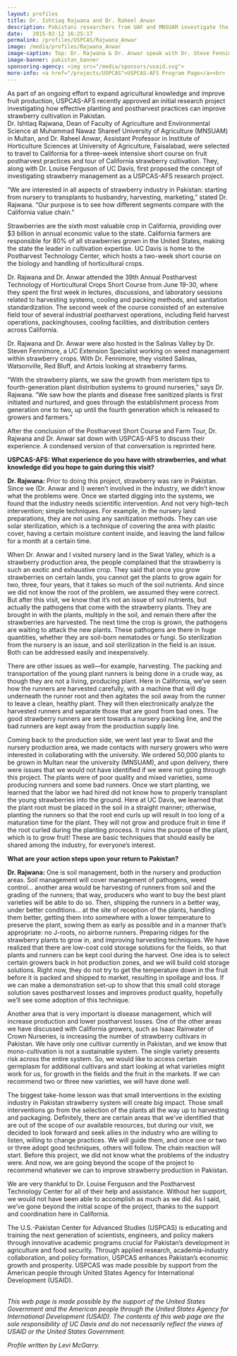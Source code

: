 ```yaml
---
layout: profiles
title: Dr. Ishtiaq Rajwana and Dr. Raheel Anwar
description: Pakistani researchers from UAF and MNSUAM investigate the best practices for strawberry cultivation and postharvest production.
date:   2015-02-12 16:25:17
permalink: /profiles/USPCAS/Rajwana_Anwar
image: /media/profiles/Rajwana_Anwar
image-caption: Top: Dr. Rajwana & Dr. Anwar speak with Dr. Steve Fennimore, UC Extension Specialist. Bottom: Dr. Rajwana inspects strawberry production fields in California.
image-banner: pakistan_banner
sponsoring-agency: <img src="/media/sponsors/usaid.svg">
more-info: <a href="/projects/USPCAS">USPCAS-AFS Program Page</a><br>
---
```

As part of an ongoing effort to expand agricultural knowledge and improve fruit production, USPCAS-AFS recently approved an initial research project investigating how effective planting and postharvest practices can improve strawberry cultivation in Pakistan. <br>
Dr. Ishtiaq Rajwana, Dean of Faculty of Agriculture and Environmental Science at Muhammad Nawaz Shareef University of Agriculture (MNSUAM) in Multan, and Dr. Raheel Anwar, Assistant Professor in Institute of Horticulture Sciences at University of Agriculture, Faisalabad, were selected to travel to California for a three-week intensive short course on fruit postharvest practices and tour of California strawberry cultivation. They, along with Dr. Louise Ferguson of UC Davis, first proposed the concept of investigating strawberry management as a USPCAS-AFS research project. <br>

“We are interested in all aspects of strawberry industry in Pakistan: starting from nursery to transplants to husbandry, harvesting, marketing,” stated Dr. Rajwana. “Our purpose is to see how different segments compare with the California value chain.” <br>

Strawberries are the sixth most valuable crop in California, providing over $3 billion in annual economic value to the state. California farmers are responsible for 80% of all strawberries grown in the United States, making the state the leader in cultivation expertise. UC Davis is home to the Postharvest Technology Center, which hosts a two-week short course on the biology and handling of horticultural crops. <br>

Dr. Rajwana and Dr. Anwar attended the 39th Annual Postharvest Technology of Horticultural Crops Short Course from June 19-30, where they spent the first week in lectures, discussions, and laboratory sessions related to harvesting systems, cooling and packing methods, and sanitation standardization. The second week of the course consisted of an extensive field tour of several industrial postharvest operations, including field harvest operations, packinghouses, cooling facilities, and distribution centers across California. <br>

Dr. Rajwana and Dr. Anwar were also hosted in the Salinas Valley by Dr. Steven Fennimore, a UC Extension Specialist working on weed management within strawberry crops. With Dr. Fennimore, they visited Salinas, Watsonville, Red Bluff, and Artois looking at strawberry farms. <br>

“With the strawberry plants, we saw the growth from meristem tips to fourth-generation plant distribution systems to ground nurseries,” says Dr. Rajwana. “We saw how the plants and disease free sanitized plants is first initiated and nurtured, and goes through the establishment process from generation one to two, up until the fourth generation which is released to growers and farmers.” <br>

After the conclusion of the Postharvest Short Course and Farm Tour, Dr. Rajwana and Dr. Anwar sat down with USPCAS-AFS to discuss their experience. A condensed version of that conversation is reprinted here. <br>

<b>USPCAS-AFS: What experience do you have with strawberries, and what knowledge did you hope to gain during this visit?</b><br>

<b>Dr. Rajwana:</b> Prior to doing this project, strawberry was rare in Pakistan. Since we (Dr. Anwar and I) weren’t involved in the industry, we didn’t know what the problems were. Once we started digging into the systems, we found that the industry needs scientific intervention. And not very high-tech intervention; simple techniques. For example, in the nursery land preparations, they are not using any sanitization methods. They can use solar sterilization, which is a technique of covering the area with plastic cover, having a certain moisture content inside, and leaving the land fallow for a month at a certain time. <br>

When Dr. Anwar and I visited nursery land in the Swat Valley, which is a strawberry production area, the people complained that the strawberry is such an exotic and exhaustive crop. They said that once you grow strawberries on certain lands, you cannot get the plants to grow again for two, three, four years, that it takes so much of the soil nutrients. And since we did not know the root of the problem, we assumed they were correct. But after this visit, we know that it’s not an issue of soil nutrients, but actually the pathogens that come with the strawberry plants. They are brought in with the plants, multiply in the soil, and remain there after the strawberries are harvested. The next time the crop is grown, the pathogens are waiting to attack the new plants. These pathogens are there in huge quantities, whether they are soil-born nematodes or fungi. So sterilization from the nursery is an issue, and soil sterilization in the field is an issue. Both can be addressed easily and inexpensively. <br>

There are other issues as well—for example, harvesting. The packing and transportation of the young plant runners is being done in a crude way, as though they are not a living, producing plant. Here in California, we’ve seen how the runners are harvested carefully, with a machine that will dig underneath the runner root and then agitates the soil away from the runner to leave a clean, healthy plant. They will then electronically analyze the harvested runners and separate those that are good from bad ones. The good strawberry runners are sent towards a nursery packing line, and the bad runners are kept away from the production supply line. <br>

Coming back to the production side, we went last year to Swat and the nursery production area, we made contacts with nursery growers who were interested in collaborating with the university. We ordered 50,000 plants to be grown in Multan near the university (MNSUAM), and upon delivery, there were issues that we would not have identified if we were not going through this project. The plants were of poor quality and mixed varieties, some producing runners and some bad runners. Once we start planting, we learned that the labor we had hired did not know how to properly transplant the young strawberries into the ground. Here at UC Davis, we learned that the plant root must be placed in the soil in a straight manner; otherwise, planting the runners so that the root end curls up will result in too long of a maturation time for the plant. They will not grow and produce fruit in time if the root curled during the planting process. It ruins the purpose of the plant, which is to grow fruit! These are basic techniques that should easily be shared among the industry, for everyone’s interest. <br>

<b>What are your action steps upon your return to Pakistan? </b><br>

<b>Dr. Rajwana:</b> One is soil management, both in the nursery and production areas. Soil management will cover management of pathogens, weed control… another area would be harvesting of runners from soil and the grading of the runners; that way, producers who want to buy the best plant varieties will be able to do so. Then, shipping the runners in a better way, under better conditions… at the site of reception of the plants, handling them better, getting them into somewhere with a lower temperature to preserve the plant, sowing them as early as possible and in a manner that’s appropriate: no J-roots, no airborne runners. Preparing ridges for the strawberry plants to grow in, and improving harvesting techniques. We have realized that there are low-cost cold storage solutions for the fields, so that plants and runners can be kept cool during the harvest. One idea is to select certain growers back in hot production zones, and we will build cold storage solutions. Right now, they do not try to get the temperature down in the fruit before it is packed and shipped to market, resulting in spoilage and loss. If we can make a demonstration set-up to show that this small cold storage solution saves postharvest losses and improves product quality, hopefully we’ll see some adoption of this technique. <br>

Another area that is very important is disease management, which will increase production and lower postharvest losses. One of the other areas we have discussed with California growers, such as Isaac Rainwater of Crown Nurseries, is increasing the number of strawberry cultivars in Pakistan. We have only one cultivar currently in Pakistan, and we know that mono-cultivation is not a sustainable system. The single variety presents risk across the entire system. So, we would like to access certain germplasm for additional cultivars and start looking at what varieties might work for us, for growth in the fields and the fruit in the markets. If we can recommend two or three new varieties, we will have done well. <br>

The biggest take-home lesson was that small interventions in the existing industry in Pakistan strawberry system will create big impact. Those small interventions go from the selection of the plants all the way up to harvesting and packaging. Definitely, there are certain areas that we’ve identified that are out of the scope of our available resources, but during our visit, we decided to look forward and seek allies in the industry who are willing to listen, willing to change practices. We will guide them, and once one or two or three adopt good techniques, others will follow. The chain reaction will start. Before this project, we did not know what the problems of the industry were. And now, we are going beyond the scope of the project to recommend whatever we can to improve strawberry production in Pakistan. <br>

We are very thankful to Dr. Louise Ferguson and the Postharvest Technology Center for all of their help and assistance. Without her support, we would not have been able to accomplish as much as we did. As I said, we’ve gone beyond the initial scope of the project, thanks to the support and coordination here in California. <br>


The U.S.-Pakistan Center for Advanced Studies (USPCAS) is educating and training the next generation of scientists, engineers, and policy makers through innovative academic programs crucial for Pakistan’s development in agriculture and food security. Through applied research, academia-industry collaboration, and policy formation, USPCAS enhances Pakistan’s economic growth and prosperity. USPCAS was made possible by support from the American people through United States Agency for International Development (USAID). <br>
<br>

<i>This web page is made possible by the support of the United States Government and the American people through the United States Agency for International Development (USAID). The contents of this web page are the sole responsibility of UC Davis and do not necessarily reflect the views of USAID or the United States Government.</i><br>

<p><i>Profile written by Levi McGarry.</i></p>
